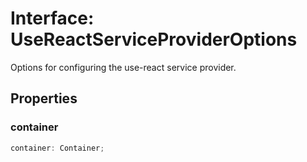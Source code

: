 # Interface: UseReactServiceProviderOptions

Options for configuring the use-react service provider.

## Properties

### container

```ts
container: Container;
```

